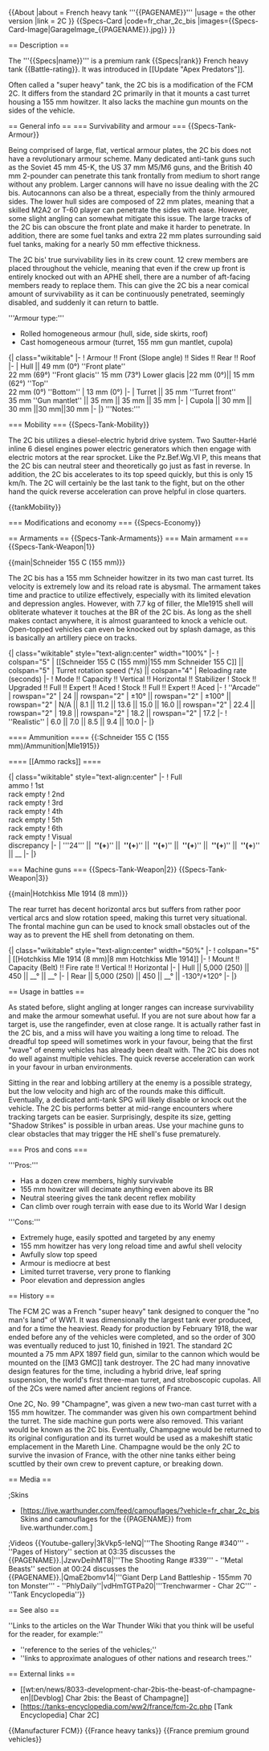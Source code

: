 {{About
|about = French heavy tank '''{{PAGENAME}}'''
|usage = the other version
|link = 2C
}}
{{Specs-Card
|code=fr_char_2c_bis
|images={{Specs-Card-Image|GarageImage_{{PAGENAME}}.jpg}}
}}

== Description ==
<!-- ''In the description, the first part should be about the history of the creation and combat usage of the vehicle, as well as its key features. In the second part, tell the reader about the ground vehicle in the game. Insert a screenshot of the vehicle, so that if the novice player does not remember the vehicle by name, he will immediately understand what kind of vehicle the article is talking about.'' -->
The '''{{Specs|name}}''' is a premium rank {{Specs|rank}} French heavy tank {{Battle-rating}}. It was introduced in [[Update "Apex Predators"]].

Often called a "super heavy" tank, the 2C bis is a modification of the FCM 2C. It differs from the standard 2C primarily in that it mounts a cast turret housing a 155 mm howitzer. It also lacks the machine gun mounts on the sides of the vehicle.

== General info ==
=== Survivability and armour ===
{{Specs-Tank-Armour}}
<!-- ''Describe armour protection. Note the most well protected and key weak areas. Appreciate the layout of modules as well as the number and location of crew members. Is the level of armour protection sufficient, is the placement of modules helpful for survival in combat? If necessary use a visual template to indicate the most secure and weak zones of the armour.'' -->

Being comprised of large, flat, vertical armour plates, the 2C bis does not have a revolutionary armour scheme. Many dedicated anti-tank guns such as the Soviet 45 mm 45-K, the US 37 mm M5/M6 guns, and the British 40 mm 2-pounder can penetrate this tank frontally from medium to short range without any problem. Larger cannons will have no issue dealing with the 2C bis. Autocannons can also be a threat, especially from the thinly armoured sides. The lower hull sides are composed of 22 mm plates, meaning that a skilled M2A2 or T-60 player can penetrate the sides with ease. However, some slight angling can somewhat mitigate this issue. The large tracks of the 2C bis can obscure the front plate and make it harder to penetrate. In addition, there are some fuel tanks and extra 22 mm plates surrounding said fuel tanks, making for a nearly 50 mm effective thickness.

The 2C bis' true survivability lies in its crew count. 12 crew members are placed throughout the vehicle, meaning that even if the crew up front is entirely knocked out with an APHE shell, there are a number of aft-facing members ready to replace them. This can give the 2C bis a near comical amount of survivability as it can be continuously penetrated, seemingly disabled, and suddenly it can return to battle.

'''Armour type:'''

* Rolled homogeneous armour (hull, side, side skirts, roof)
* Cast homogeneous armour (turret, 155 mm gun mantlet, cupola)

{| class="wikitable"
|-
! Armour !! Front (Slope angle) !! Sides !! Rear !! Roof
|-
| Hull || 49 mm (0°) ''Front plate'' <br>22 mm (69°) ''Front glacis'' 15 mm (73°) Lower glacis
|22 mm (0°)|| 15 mm (62°) ''Top'' <br>22 mm (0°) ''Bottom''
| 13 mm (0°)
|-
| Turret || 35 mm ''Turret front'' <br> 35 mm ''Gun mantlet'' || 35 mm || 35 mm || 35 mm
|-
| Cupola || 30 mm || 30 mm ||30 mm||30 mm
|-
|}
'''Notes:''' <!-- Any additional notes which the user needs to be aware of -->
<!-- Example: * Suspension wheels are 20 mm thick, tracks are 30 mm thick, and torsion bars are 60 mm thick. -->

=== Mobility ===
{{Specs-Tank-Mobility}}
<!-- ''Write about the mobility of the ground vehicle. Estimate the specific power and manoeuvrability, as well as the maximum speed forwards and backwards.'' -->
The 2C bis utilizes a diesel-electric hybrid drive system. Two Sautter-Harlé inline 6 diesel engines power electric generators which then engage with electric motors at the rear sprocket. Like the Pz.Bef.Wg.VI P, this means that the 2C bis can neutral steer and theoretically go just as fast in reverse. In addition, the 2C bis accelerates to its top speed quickly, but this is only 15 km/h. The 2C will certainly be the last tank to the fight, but on the other hand the quick reverse acceleration can prove helpful in close quarters.

{{tankMobility}}

=== Modifications and economy ===
{{Specs-Economy}}

== Armaments ==
{{Specs-Tank-Armaments}}
=== Main armament ===
{{Specs-Tank-Weapon|1}}
<!-- ''Give the reader information about the characteristics of the main gun. Assess its effectiveness in a battle based on the reloading speed, ballistics and the power of shells. Do not forget about the flexibility of the fire, that is how quickly the cannon can be aimed at the target, open fire on it and aim at another enemy. Add a link to the main article on the gun: <code><nowiki>{{main|Name of the weapon}}</nowiki></code>. Describe in general terms the ammunition available for the main gun. Give advice on how to use them and how to fill the ammunition storage.'' -->
{{main|Schneider 155 C (155 mm)}}

The 2C bis has a 155 mm Schneider howitzer in its two man cast turret. Its velocity is extremely low and its reload rate is abysmal. The armament takes time and practice to utilize effectively, especially with its limited elevation and depression angles. However, with 7.7 kg of filler, the Mle1915 shell will obliterate whatever it touches at the BR of the 2C bis. As long as the shell makes contact anywhere, it is almost guaranteed to knock a vehicle out. Open-topped vehicles can even be knocked out by splash damage, as this is basically an artillery piece on tracks.

{| class="wikitable" style="text-align:center" width="100%"
|-
! colspan="5" | [[Schneider 155 C (155 mm)|155 mm Schneider 155 C]] || colspan="5" | Turret rotation speed (°/s) || colspan="4" | Reloading rate (seconds)
|-
! Mode !! Capacity !! Vertical !! Horizontal !! Stabilizer
! Stock !! Upgraded !! Full !! Expert !! Aced
! Stock !! Full !! Expert !! Aced
|-
! ''Arcade''
| rowspan="2" | 24 || rowspan="2" | ±10° || rowspan="2" | ±100° || rowspan="2" | N/A || 8.1 || 11.2 || 13.6 || 15.0 || 16.0 || rowspan="2" | 22.4 || rowspan="2" | 19.8 || rowspan="2" | 18.2 || rowspan="2" | 17.2
|-
! ''Realistic''
| 6.0 || 7.0 || 8.5 || 9.4 || 10.0
|-
|}

==== Ammunition ====
{{:Schneider 155 C (155 mm)/Ammunition|Mle1915}}

==== [[Ammo racks]] ====
<!-- [[File:Ammoracks_{{PAGENAME}}.png|right|thumb|x250px|[[Ammo racks]] of the {{PAGENAME}}]] -->
<!-- '''Last updated:''' -->
{| class="wikitable" style="text-align:center"
|-
! Full<br>ammo
! 1st<br>rack empty
! 2nd<br>rack empty
! 3rd<br>rack empty
! 4th<br>rack empty
! 5th<br>rack empty
! 6th<br>rack empty
! Visual<br>discrepancy
|-
| '''24''' || __&nbsp;''(+__)'' || __&nbsp;''(+__)'' || __&nbsp;''(+__)'' || __&nbsp;''(+__)'' || __&nbsp;''(+__)'' || __&nbsp;''(+__)'' || __
|-
|}

=== Machine guns ===
{{Specs-Tank-Weapon|2}}
{{Specs-Tank-Weapon|3}}
<!-- ''Offensive and anti-aircraft machine guns not only allow you to fight some aircraft but also are effective against lightly armoured vehicles. Evaluate machine guns and give recommendations on its use.'' -->
{{main|Hotchkiss Mle 1914 (8 mm)}}

The rear turret has decent horizontal arcs but suffers from rather poor vertical arcs and slow rotation speed, making this turret very situational. The frontal machine gun can be used to knock small obstacles out of the way as to prevent the HE shell from detonating on them.

{| class="wikitable" style="text-align:center" width="50%"
|-
! colspan="5" | [[Hotchkiss Mle 1914 (8 mm)|8 mm Hotchkiss Mle 1914]]
|-
! Mount !! Capacity (Belt) !! Fire rate !! Vertical !! Horizontal
|-
| Hull || 5,000 (250) || 450 || __° || __°
|-
| Rear || 5,000 (250) || 450 || __° || -130°/+120°
|-
|}

== Usage in battles ==
<!-- ''Describe the tactics of playing in the vehicle, the features of using vehicles in the team and advice on tactics. Refrain from creating a "guide" - do not impose a single point of view but instead give the reader food for thought. Describe the most dangerous enemies and give recommendations on fighting them. If necessary, note the specifics of the game in different modes (AB, RB, SB).'' -->
As stated before, slight angling at longer ranges can increase survivability and make the armour somewhat useful. If you are not sure about how far a target is, use the rangefinder, even at close range. It is actually rather fast in the 2C bis, and a miss will have you waiting a long time to reload. The dreadful top speed will sometimes work in your favour, being that the first "wave" of enemy vehicles has already been dealt with. The 2C bis does not do well against multiple vehicles. The quick reverse acceleration can work in your favour in urban environments.

Sitting in the rear and lobbing artillery at the enemy is a possible strategy, but the low velocity and high arc of the rounds make this difficult. Eventually, a dedicated anti-tank SPG will likely disable or knock out the vehicle. The 2C bis performs better at mid-range encounters where tracking targets can be easier. Surprisingly, despite its size, getting "Shadow Strikes" is possible in urban areas. Use your machine guns to clear obstacles that may trigger the HE shell's fuse prematurely.

=== Pros and cons ===
<!-- ''Summarise and briefly evaluate the vehicle in terms of its characteristics and combat effectiveness. Mark its pros and cons in a bulleted list. Try not to use more than 6 points for each of the characteristics. Avoid using categorical definitions such as "bad", "good" and the like - use substitutions with softer forms such as "inadequate" and "effective".'' -->

'''Pros:'''

* Has a dozen crew members, highly survivable
* 155 mm howitzer will decimate anything even above its BR
* Neutral steering gives the tank decent reflex mobility
* Can climb over rough terrain with ease due to its World War I design

'''Cons:'''

* Extremely huge, easily spotted and targeted by any enemy
* 155 mm howitzer has very long reload time and awful shell velocity
* Awfully slow top speed
* Armour is mediocre at best
* Limited turret traverse, very prone to flanking
* Poor elevation and depression angles

== History ==
<!-- ''Describe the history of the creation and combat usage of the vehicle in more detail than in the introduction. If the historical reference turns out to be too long, take it to a separate article, taking a link to the article about the vehicle and adding a block "/History" (example: <nowiki>https://wiki.warthunder.com/(Vehicle-name)/History</nowiki>) and add a link to it here using the <code>main</code> template. Be sure to reference text and sources by using <code><nowiki><ref></ref></nowiki></code>, as well as adding them at the end of the article with <code><nowiki><references /></nowiki></code>. This section may also include the vehicle's dev blog entry (if applicable) and the in-game encyclopedia description (under <code><nowiki>=== In-game description ===</nowiki></code>, also if applicable).'' -->
The FCM 2C was a French "super heavy" tank designed to conquer the "no man's land" of WW1. It was dimensionally the largest tank ever produced, and for a time the heaviest. Ready for production by February 1918, the war ended before any of the vehicles were completed, and so the order of 300 was eventually reduced to just 10, finished in 1921. The standard 2C mounted a 75 mm APX 1897 field gun, similar to the cannon which would be mounted on the [[M3 GMC]] tank destroyer. The 2C had many innovative design features for the time, including a hybrid drive, leaf spring suspension, the world's first three-man turret, and stroboscopic cupolas. All of the 2Cs were named after ancient regions of France.

One 2C, No. 99 "Champagne", was given a new two-man cast turret with a 155 mm howitzer. The commander was given his own compartment behind the turret. The side machine gun ports were also removed. This variant would be known as the 2C bis. Eventually, Champagne would be returned to its original configuration and its turret would be used as a makeshift static emplacement in the Mareth Line. Champagne would be the only 2C to survive the invasion of France, with the other nine tanks either being scuttled by their own crew to prevent capture, or breaking down.

== Media ==
<!-- ''Excellent additions to the article would be video guides, screenshots from the game, and photos.'' -->

;Skins

* [https://live.warthunder.com/feed/camouflages/?vehicle=fr_char_2c_bis Skins and camouflages for the {{PAGENAME}} from live.warthunder.com.]

;Videos
{{Youtube-gallery|3kVkp5-IeNQ|'''The Shooting Range #340''' - ''Pages of History'' section at 03:35 discusses the {{PAGENAME}}.|JzwvDeihMT8|'''The Shooting Range #339''' - ''Metal Beasts'' section at 00:24 discusses the {{PAGENAME}}.|QmaE2bomv14|'''Giant Derp Land Battleship - 155mm 70 ton Monster''' - ''PhlyDaily''|vdHmTGTPa20|'''Trenchwarmer - Char 2C''' - ''Tank Encyclopedia''}}

== See also ==
<!-- ''Links to the articles on the War Thunder Wiki that you think will be useful for the reader, for example:''
* ''reference to the series of the vehicles;''
* ''links to approximate analogues of other nations and research trees.'' -->
''Links to the articles on the War Thunder Wiki that you think will be useful for the reader, for example:''

* ''reference to the series of the vehicles;''
* ''links to approximate analogues of other nations and research trees.''

== External links ==
<!-- ''Paste links to sources and external resources, such as:''
* ''topic on the official game forum;''
* ''other literature.'' -->

* [[wt:en/news/8033-development-char-2bis-the-beast-of-champagne-en|[Devblog] Char 2bis: the Beast of Champagne]]
* [https://tanks-encyclopedia.com/ww2/france/fcm-2c.php <nowiki>[Tank Encyclopedia]</nowiki> Char 2C]

{{Manufacturer FCM}}
{{France heavy tanks}}
{{France premium ground vehicles}}